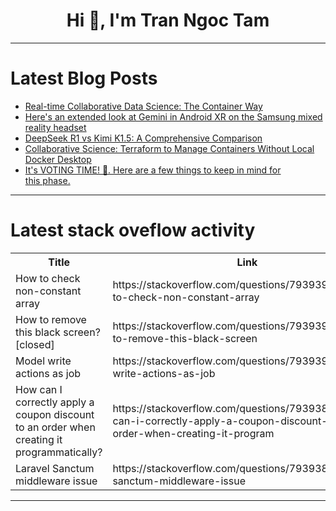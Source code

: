 <h1 align="center">Hi 👋, I'm Tran Ngoc Tam</h1>

---

# Latest Blog Posts 
<!-- BLOG-POST-LIST:START -->
- [Real-time Collaborative Data Science: The Container Way](https://dev.to/spicecoder/real-time-collaborative-data-science-the-container-way-1en4)
- [Here&#39;s an extended look at Gemini in Android XR on the Samsung mixed reality headset](https://dev.to/future_arvr/heres-an-extended-look-at-gemini-in-android-xr-on-the-samsung-mixed-reality-headset-b06)
- [DeepSeek R1 vs Kimi K1.5: A Comprehensive Comparison](https://dev.to/simplr_sh/deepseek-r1-vs-kimi-k15-a-comprehensive-comparison-kn7)
- [Collaborative Science: Terraform to Manage Containers Without Local Docker Desktop](https://dev.to/spicecoder/-collaborative-science-terraform-to-manage-containers-without-local-docker-desktop-2m5k)
- [It&#39;s VOTING TIME! 🥳. Here are a few things to keep in mind for this phase.](https://dev.to/abdibrokhim/its-voting-time-here-are-a-few-things-to-keep-in-mind-for-this-phase-2hj0)
<!-- BLOG-POST-LIST:END -->

---

# Latest stack oveflow activity
<table>
  <tr><th>Title</th><th>Link</th></tr>
  <!-- STACKOVERFLOW:START --><tr><td>How to check non-constant array</td><td>https://stackoverflow.com/questions/79393996/how-to-check-non-constant-array</td></tr><tr><td>How to remove this black screen? [closed]</td><td>https://stackoverflow.com/questions/79393961/how-to-remove-this-black-screen</td></tr><tr><td>Model write actions as job</td><td>https://stackoverflow.com/questions/79393955/model-write-actions-as-job</td></tr><tr><td>How can I correctly apply a coupon discount to an order when creating it programmatically?</td><td>https://stackoverflow.com/questions/79393849/how-can-i-correctly-apply-a-coupon-discount-to-an-order-when-creating-it-program</td></tr><tr><td>Laravel Sanctum middleware issue</td><td>https://stackoverflow.com/questions/79393842/laravel-sanctum-middleware-issue</td></tr><!-- STACKOVERFLOW:END -->
</table>

---


